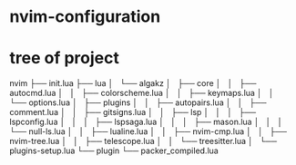 # nvim-configuration

# tree of project
nvim
├── init.lua
├── lua
│   └── algakz
│       ├── core
│       │   ├── autocmd.lua
│       │   ├── colorscheme.lua
│       │   ├── keymaps.lua
│       │   └── options.lua
│       ├── plugins
│       │   ├── autopairs.lua
│       │   ├── comment.lua
│       │   ├── gitsigns.lua
│       │   ├── lsp
│       │   │   ├── lspconfig.lua
│       │   │   ├── lspsaga.lua
│       │   │   ├── mason.lua
│       │   │   └── null-ls.lua
│       │   ├── lualine.lua
│       │   ├── nvim-cmp.lua
│       │   ├── nvim-tree.lua
│       │   ├── telescope.lua
│       │   └── treesitter.lua
│       └── plugins-setup.lua
└── plugin
    └── packer_compiled.lua
